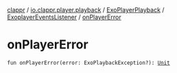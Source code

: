[clappr](../../../index.md) / [io.clappr.player.playback](../../index.md) / [ExoPlayerPlayback](../index.md) / [ExoplayerEventsListener](index.md) / [onPlayerError](./on-player-error.md)

# onPlayerError

`fun onPlayerError(error: ExoPlaybackException?): `[`Unit`](https://kotlinlang.org/api/latest/jvm/stdlib/kotlin/-unit/index.html)